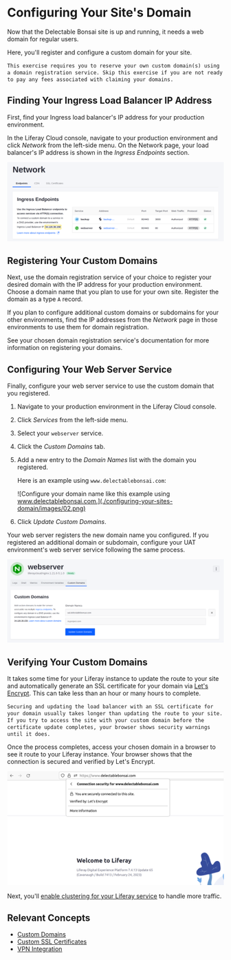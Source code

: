 # Configuring Your Site's Domain

Now that the Delectable Bonsai site is up and running, it needs a web domain for regular users.

Here, you'll register and configure a custom domain for your site.

```{important}
This exercise requires you to reserve your own custom domain(s) using a domain registration service. Skip this exercise if you are not ready to pay any fees associated with claiming your domains.
```

## Finding Your Ingress Load Balancer IP Address

First, find your Ingress load balancer's IP address for your production environment.

In the Liferay Cloud console, navigate to your production environment and click *Network* from the left-side menu. On the Network page, your load balancer's IP address is shown in the *Ingress Endpoints* section.

![Your load balancer's IP address is shown at the bottom of the Ingress Endpoints section on the Network page.](./configuring-your-sites-domain/images/01.png)

## Registering Your Custom Domains

Next, use the domain registration service of your choice to register your desired domain with the IP address for your production environment. Choose a domain name that you plan to use for your own site. Register the domain as a type `A` record.

If you plan to configure additional custom domains or subdomains for your other environments, find the IP addresses from the *Network* page in those environments to use them for domain registration.

See your chosen domain registration service's documentation for more information on registering your domains.

## Configuring Your Web Server Service

Finally, configure your web server service to use the custom domain that you registered.

1. Navigate to your production environment in the Liferay Cloud console.

1. Click *Services* from the left-side menu.

1. Select your `webserver` service.

1. Click the *Custom Domains* tab.

1. Add a new entry to the *Domain Names* list with the domain you registered.

    Here is an example using `www.delectablebonsai.com`:

    ![Configure your domain name like this example using www.delectablebonsai.com.](./configuring-your-sites-domain/images/02.png)

1. Click *Update Custom Domains*.

Your web server registers the new domain name you configured. If you registered an additional domain or subdomain, configure your UAT environment's web server service following the same process.

![Configure your UAT environment as well if you have an extra domain or subdomain registered.](./configuring-your-sites-domain/images/03.png)

## Verifying Your Custom Domains

It takes some time for your Liferay instance to update the route to your site and automatically generate an SSL certificate for your domain via [Let's Encrypt](https://letsencrypt.org/). This can take less than an hour or many hours to complete.

```{note}
Securing and updating the load balancer with an SSL certificate for your domain usually takes longer than updating the route to your site. If you try to access the site with your custom domain before the certificate update completes, your browser shows security warnings until it does.
```

Once the process completes, access your chosen domain in a browser to see it route to your Liferay instance. Your browser shows that the connection is secured and verified by Let's Encrypt.

![Your browser verifies that you are using a secured connection once the load balancer updates with a new SSL certificate.](./configuring-your-sites-domain/images/04.png)

Next, you'll [enable clustering for your Liferay service](./setting-up-clustering-for-the-liferay-service.md) to handle more traffic.

## Relevant Concepts

* [Custom Domains](https://learn.liferay.com/w/liferay-cloud/infrastructure-and-operations/networking/custom-domains)
* [Custom SSL Certificates](https://learn.liferay.com/w/liferay-cloud/infrastructure-and-operations/networking/load-balancer#custom-ssl)
* [VPN Integration](https://learn.liferay.com/w/liferay-cloud/infrastructure-and-operations/networking/vpn-integration-overview)
